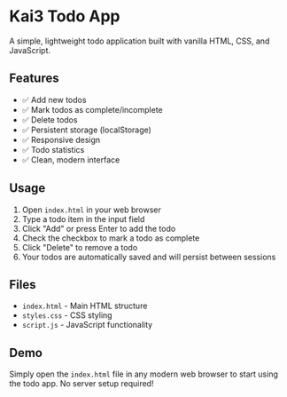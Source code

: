 # Kai3 Todo App

A simple, lightweight todo application built with vanilla HTML, CSS, and JavaScript.

## Features

- ✅ Add new todos
- ✅ Mark todos as complete/incomplete
- ✅ Delete todos
- ✅ Persistent storage (localStorage)
- ✅ Responsive design
- ✅ Todo statistics
- ✅ Clean, modern interface

## Usage

1. Open `index.html` in your web browser
2. Type a todo item in the input field
3. Click "Add" or press Enter to add the todo
4. Check the checkbox to mark a todo as complete
5. Click "Delete" to remove a todo
6. Your todos are automatically saved and will persist between sessions

## Files

- `index.html` - Main HTML structure
- `styles.css` - CSS styling
- `script.js` - JavaScript functionality

## Demo

Simply open the `index.html` file in any modern web browser to start using the todo app. No server setup required!
